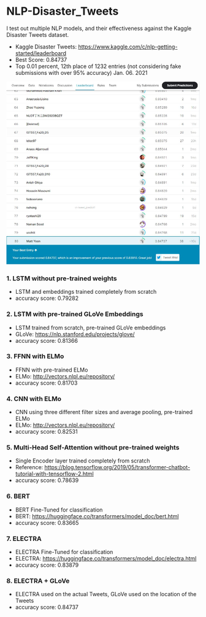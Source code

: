 # NLP-Disaster_Tweets
I test out multiple NLP models, and their effectiveness against the Kaggle Disaster Tweets dataset.
- Kaggle Disaster Tweets: https://www.kaggle.com/c/nlp-getting-started/leaderboard
- Best Score: 0.84737
- Top 0.01 percent, 12th place of 1232 entries (not considering fake submissions with over 95% accuracy) Jan. 06. 2021



![alt text](https://github.com/MattYoon/NLP-Disaster_Tweets/blob/main/Leader_board.JPG?raw=true)



### 1. LSTM without pre-trained weights
- LSTM and embeddings trained completely from scratch
- accuracy score: 0.79282

### 2. LSTM with pre-trained GLoVe Embeddings
- LSTM trained from scratch, pre-trained GLoVe embeddings 
- GLoVe: https://nlp.stanford.edu/projects/glove/
- accuracy score: 0.81366

### 3. FFNN with ELMo
- FFNN with pre-trained ELMo
- ELMo: http://vectors.nlpl.eu/repository/
- accuracy score: 0.81703

### 4. CNN with ELMo
- CNN using three different filter sizes and average pooling, pre-trained ELMo
- ELMo: http://vectors.nlpl.eu/repository/
- accuracy score: 0.82531

### 5. Multi-Head Self-Attention without pre-trained weights
- Single Encoder layer trained completely from scratch
- Reference: https://blog.tensorflow.org/2019/05/transformer-chatbot-tutorial-with-tensorflow-2.html
- accuracy score: 0.78639

### 6. BERT
- BERT Fine-Tuned for classification
- BERT: https://huggingface.co/transformers/model_doc/bert.html
- accuracy score: 0.83665

### 7. ELECTRA
- ELECTRA Fine-Tuned for classification
- ELECTRA: https://huggingface.co/transformers/model_doc/electra.html
- accuracy score: 0.83879

### 8. ELECTRA + GLoVe
- ELECTRA used on the actual Tweets, GLoVe used on the location of the Tweets
- accuracy score: 0.84737
